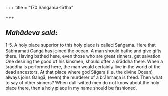 +++
title = "170 Saṅgama-tīrtha"

+++
 

## *Mahādeva said*:

1-5. A holy place superior to this holy place is called Saṅgama. Here that Sābhramatī Gaṅgā has joined the ocean. A man should bathe and give gifts there. Having bathed here, even those who are great sinners, get salvation. One desiring the good of his kinsmen, should offer a śrāddha there. When a śrāddha is performed here, the man would certainly live in the world of the dead ancestors. At that place where god Sāgara (i.e. the divine Ocean) always joins Gaṅgā, (even) the murderer of a brāhmaṇa is freed. Then what to say of other sinners? When dull-witted men do not know about the holy place there, then a holy place in my name should be fashioned.


